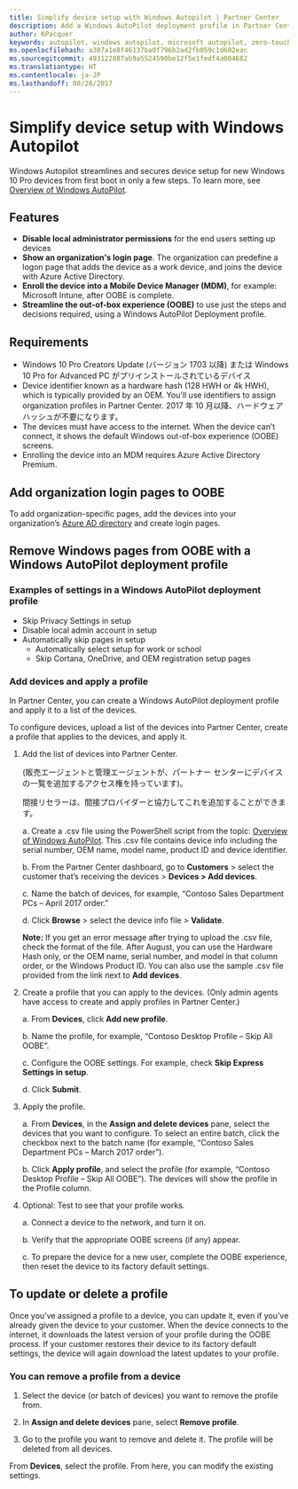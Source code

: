```yaml
---
title: Simplify device setup with Windows Autopilot | Partner Center
description: Add a Windows AutoPilot deployment profile in Partner Center to simplify device setup with Windows Autopilot
author: KPacquer
keywords: autopilot, windows autopilot, microsoft autopilot, zero-touch deployment, oobe, login screens
ms.openlocfilehash: a307a1e8f46137ba0f796b2ad2fb059c1d602eac
ms.sourcegitcommit: 493122887ab9a5524590be12f5e1fedf4a004682
ms.translationtype: HT
ms.contentlocale: ja-JP
ms.lasthandoff: 08/28/2017
---
```

# <a name="simplify-device-setup-with-windows-autopilot"></a>Simplify device setup with Windows Autopilot 

Windows Autopilot streamlines and secures device setup for new Windows 10 Pro devices from first boot in only a few steps. To learn more, see [Overview of Windows AutoPilot](https://docs.microsoft.com/windows/deployment/windows-10-auto-pilot).

## <a name="features"></a>Features

*  **Disable local administrator permissions** for the end users setting up devices
*  **Show an organization's login page**. The organization can predefine a logon page that adds the device as a work device, and joins the device with Azure Active Directory.
*  **Enroll the device into a Mobile Device Manager (MDM)**, for example: Microsoft Intune, after OOBE is complete.
*  **Streamline the out-of-box experience (OOBE)** to use just the steps and decisions required, using a Windows AutoPilot Deployment profile. 

## <a name="requirements"></a>Requirements

*  Windows 10 Pro Creators Update (バージョン 1703 以降) または Windows 10 Pro for Advanced PC がプリインストールされているデバイス
*  Device identifier known as a hardware hash (128 HWH or 4k HWH), which is typically provided by an OEM. You'll use identifiers to assign organization profiles in Partner Center. 2017 年 10 月以降、ハードウェア ハッシュが不要になります。 
*  The devices must have access to the internet. When the device can’t connect, it shows the default Windows out-of-box experience (OOBE) screens.
*  Enrolling the device into an MDM requires Azure Active Directory Premium.

## <a name="add-organization-login-pages-to-oobe"></a>Add organization login pages to OOBE

To add organization-specific pages, add the devices into your organization’s [Azure AD directory](https://go.microsoft.com/fwlink/?linkid=848958) and create login pages.


## <a name="remove-windows-pages-from-oobe-with-a-windows-autopilot-deployment-profile"></a>Remove Windows pages from OOBE with a Windows AutoPilot deployment profile

### <a name="examples-of-settings-in-a-windows-autopilot-deployment-profile"></a>Examples of settings in a Windows AutoPilot deployment profile
*  Skip Privacy Settings in setup
*  Disable local admin account in setup
*  Automatically skip pages in setup
   *  Automatically select setup for work or school
   *  Skip Cortana, OneDrive, and OEM registration setup pages

### <a name="add-devices-and-apply-a-profile"></a>Add devices and apply a profile

In Partner Center, you can create a Windows AutoPilot deployment profile and apply it to a list of the devices.

To configure devices, upload a list of the devices into Partner Center, create a profile that applies to the devices, and apply it.

1.  Add the list of devices into Partner Center.

    (販売エージェントと管理エージェントが、パートナー センターにデバイスの一覧を追加するアクセス権を持っています)。
    
    間接リセラーは、間接プロバイダーと協力してこれを追加することができます。

    a.  Create a .csv file using the PowerShell script from the topic: [Overview of Windows AutoPilot](https://docs.microsoft.com/windows/deployment/windows-10-auto-pilot). This .csv file contains device info including the serial number, OEM name, model name, product ID and device identifier. 

    b.  From the Partner Center dashboard, go to **Customers** > select the customer that’s receiving the devices > **Devices > Add devices**.

    c.  Name the batch of devices, for example, “Contoso Sales Department PCs – April 2017 order.” 

    d.  Click **Browse** > select the device info file > **Validate**.

    **Note:** If you get an error message after trying to upload the .csv file, check the format of the file. After August, you can use the Hardware Hash only, or the OEM name, serial number, and model in that column order, or the Windows Product ID. You can also use the sample .csv file provided from the link next to **Add devices**.

2.  Create a profile that you can apply to the devices. (Only admin agents have access to create and apply profiles in Partner Center.)

    a.  From **Devices**, click **Add new profile**.

    b.  Name the profile, for example, “Contoso Desktop Profile – Skip All OOBE”.

    c.  Configure the OOBE settings. For example, check **Skip Express Settings in setup**.

    d.  Click **Submit**.

3.  Apply the profile.

    a.  From **Devices**, in the **Assign and delete devices** pane, select the devices that you want to configure. To select an entire batch, click the checkbox next to the batch name (for example, “Contoso Sales Department PCs – March 2017 order”).

    b.  Click **Apply profile**, and select the profile (for example, “Contoso Desktop Profile – Skip All OOBE”). The devices will show the profile in the Profile column.

4.  Optional: Test to see that your profile works.

    a.  Connect a device to the network, and turn it on.

    b.  Verify that the appropriate OOBE screens (if any) appear.

    c.  To prepare the device for a new user, complete the OOBE experience, then reset the device to its factory default settings.


## <a name="to-update-or-delete-a-profile"></a>To update or delete a profile 

Once you’ve assigned a profile to a device, you can update it, even if you’ve already given the device to your customer. When the device connects to the internet, it downloads the latest version of your profile during the OOBE process. If your customer restores their device to its factory default settings, the device will again download the latest updates to your profile. 

### <a name="you-can-remove-a-profile-from-a-device"></a>You can remove a profile from a device
1. Select the device (or batch of devices) you want to remove the profile from. 

2. In **Assign and delete devices** pane, select **Remove profile**.

3. Go to the profile you want to remove and delete it. The profile will be deleted from all devices.

From **Devices**, select the profile. From here, you can modify the existing settings.

